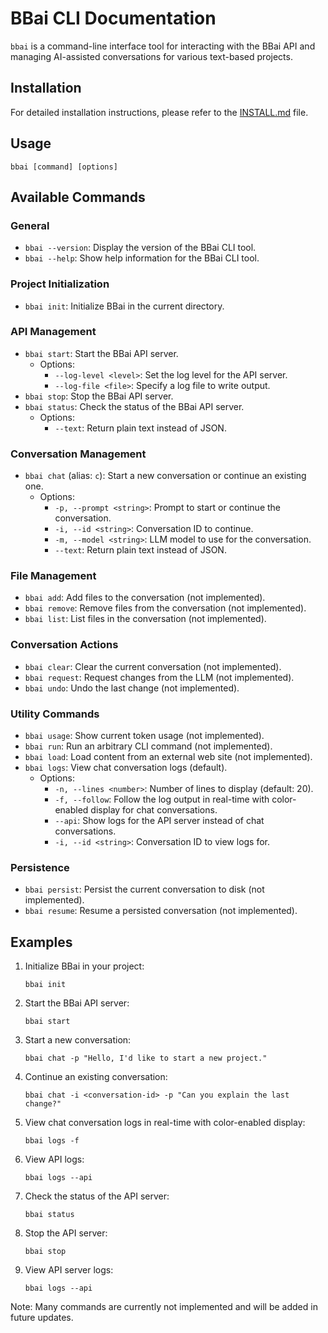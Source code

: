 # BBai CLI Documentation

`bbai` is a command-line interface tool for interacting with the BBai API and managing AI-assisted conversations for various text-based projects.

## Installation

For detailed installation instructions, please refer to the [INSTALL.md](../INSTALL.md) file.

## Usage

```
bbai [command] [options]
```

## Available Commands

### General

- `bbai --version`: Display the version of the BBai CLI tool.
- `bbai --help`: Show help information for the BBai CLI tool.

### Project Initialization

- `bbai init`: Initialize BBai in the current directory.

### API Management

- `bbai start`: Start the BBai API server.
  - Options:
    - `--log-level <level>`: Set the log level for the API server.
    - `--log-file <file>`: Specify a log file to write output.
- `bbai stop`: Stop the BBai API server.
- `bbai status`: Check the status of the BBai API server.
  - Options:
    - `--text`: Return plain text instead of JSON.

### Conversation Management

- `bbai chat` (alias: `c`): Start a new conversation or continue an existing one.
  - Options:
    - `-p, --prompt <string>`: Prompt to start or continue the conversation.
    - `-i, --id <string>`: Conversation ID to continue.
    - `-m, --model <string>`: LLM model to use for the conversation.
    - `--text`: Return plain text instead of JSON.

### File Management

- `bbai add`: Add files to the conversation (not implemented).
- `bbai remove`: Remove files from the conversation (not implemented).
- `bbai list`: List files in the conversation (not implemented).

### Conversation Actions

- `bbai clear`: Clear the current conversation (not implemented).
- `bbai request`: Request changes from the LLM (not implemented).
- `bbai undo`: Undo the last change (not implemented).

### Utility Commands

- `bbai usage`: Show current token usage (not implemented).
- `bbai run`: Run an arbitrary CLI command (not implemented).
- `bbai load`: Load content from an external web site (not implemented).
- `bbai logs`: View chat conversation logs (default).
  - Options:
    - `-n, --lines <number>`: Number of lines to display (default: 20).
    - `-f, --follow`: Follow the log output in real-time with color-enabled display for chat conversations.
    - `--api`: Show logs for the API server instead of chat conversations.
    - `-i, --id <string>`: Conversation ID to view logs for.

### Persistence

- `bbai persist`: Persist the current conversation to disk (not implemented).
- `bbai resume`: Resume a persisted conversation (not implemented).

## Examples

1. Initialize BBai in your project:
   ```
   bbai init
   ```

2. Start the BBai API server:
   ```
   bbai start
   ```

3. Start a new conversation:
   ```
   bbai chat -p "Hello, I'd like to start a new project."
   ```

4. Continue an existing conversation:
   ```
   bbai chat -i <conversation-id> -p "Can you explain the last change?"
   ```

5. View chat conversation logs in real-time with color-enabled display:
   ```
   bbai logs -f
   ```

6. View API logs:
   ```
   bbai logs --api
   ```

7. Check the status of the API server:
   ```
   bbai status
   ```

8. Stop the API server:
   ```
   bbai stop
   ```

9. View API server logs:
   ```
   bbai logs --api
   ```

Note: Many commands are currently not implemented and will be added in future updates.
